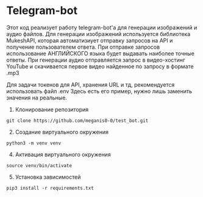 # Telegram-bot
Этот код реализует работу telegram-bot'а для генерации изображений и аудио файлов.
Для генерации изображений используется библиотека MukeshAPI, которая автоматизиует отправку запросов на API и получение пользователем ответа. При отправке запросов использование АНГЛИЙСКОГО языка будет выдавать наиболее точные ответы.
При генерации аудио отправляется запрос в видео-хостинг YouTube и скачивается первое видео найденное по запросу в формате .mp3

Для задачи токенов для API, хранения URL и тд, рекомендуется использовать файл .env
Здесь есть его пример, нужно лишь заменить значения на реальные.

1. Клонирование репозитория 

```git clone https://github.com/meganis0-0/test_bot.git```

2. Создание виртуального окружения

```python3 -m venv venv```

4. Активация виртуального окружения

```source venv/bin/activate```

5. Установка зависимостей

```pip3 install -r requirements.txt```
